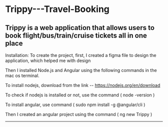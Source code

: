 # Trippy---Travel-Booking
Trippy is a web application that allows users to book flight/bus/train/cruise tickets all in one place
------------------------------------------------------------------------------------------------------------
Installation:
To create the project, first, I created a figma file to design the application, which helped me with design

Then I installed Node.js and Angular using the following commands in the mac os terminal.

To install nodejs, download from the link -- https://nodejs.org/en/download
  
To check if nodejs is installed or not, use the command ( node -version )
        
To install angular, use command ( sudo npm install -g @angular/cli )
        
Then I created an angular project using the command ( ng new Trippy )
        
------------------------------------------------------------------------------------------------------------
